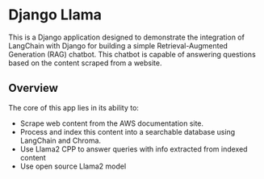 # Django Llama

This is a Django application designed to demonstrate the integration of LangChain with Django for building a simple Retrieval-Augmented Generation (RAG) chatbot. This chatbot is capable of answering questions based on the content scraped from a website.

## Overview

The core of this app lies in its ability to:
- Scrape web content from the AWS documentation site.
- Process and index this content into a searchable database using LangChain and Chroma.
- Use Llama2 CPP to answer queries with info extracted from indexed content
- Use open source Llama2 model